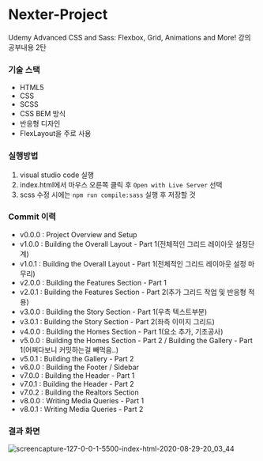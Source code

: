 # Nexter-Project
Udemy Advanced CSS and Sass: Flexbox, Grid, Animations and More! 강의 공부내용 2탄

### 기술 스택
- HTML5
- CSS
- SCSS
- CSS BEM 방식
- 반응형 디자인
- FlexLayout을 주로 사용

### 실행방법
1. visual studio code 실행
2. index.html에서 마우스 오른쪽 클릭 후 `Open with Live Server` 선택
3. scss 수정 시에는 `npm run compile:sass` 실행 후 저장할 것

### Commit 이력
- v0.0.0 : Project Overview and Setup
- v1.0.0 : Building the Overall Layout - Part 1(전체적인 그리드 레이아웃 설정단계)
- v1.0.1 : Building the Overall Layout - Part 1(전체적인 그리드 레이아웃 설정 마무리)
- v2.0.0 : Building the Features Section - Part 1
- v2.0.1 : Building the Features Section - Part 2(추가 그리드 작업 및 반응형 적용)
- v3.0.0 : Building the Story Section - Part 1(우측 텍스트부분)
- v3.0.1 : Building the Story Section - Part 2(좌측 이미지 그리드)
- v4.0.0 : Building the Homes Section - Part 1(요소 추가, 기초공사)
- v5.0.0 : Building the Homes Section - Part 2 / Building the Gallery - Part 1(어쩌다보니 커밋하는걸 빼먹음..)
- v5.0.1 : Building the Gallery - Part 2
- v6.0.0 : Building the Footer / Sidebar
- v7.0.0 : Building the Header - Part 1
- v7.0.1 : Building the Header - Part 2
- v7.0.2 : Building the Realtors Section
- v8.0.0 : Writing Media Queries - Part 1
- v8.0.1 : Writing Media Queries - Part 2

### 결과 화면
![screencapture-127-0-0-1-5500-index-html-2020-08-29-20_03_44](https://user-images.githubusercontent.com/44571683/91635345-d02b8980-ea32-11ea-945e-0493c7e32990.png)
